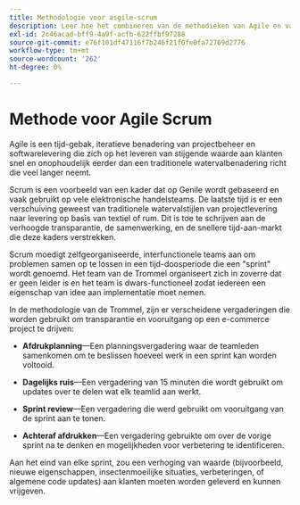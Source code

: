 ```yaml
---
title: Methodologie voor asgile-scrum
description: Leer hoe het combineren van de methodieken van Agile en van de Trommel uw e-commerce project kan helpen versnellen.
exl-id: 2c46acad-bff9-4a9f-acfb-622ffbf97288
source-git-commit: e76f101df47116f7b246f21f0fe0fa72769d2776
workflow-type: tm+mt
source-wordcount: '262'
ht-degree: 0%

---
```


# Methode voor Agile Scrum

Agile is een tijd-gebak, iteratieve benadering van projectbeheer en softwarelevering die zich op het leveren van stijgende waarde aan klanten snel en onophoudelijk eerder dan een traditionele watervalbenadering richt die veel langer neemt.

Scrum is een voorbeeld van een kader dat op Genile wordt gebaseerd en vaak gebruikt op vele elektronische handelsteams. De laatste tijd is er een verschuiving geweest van traditionele watervalstijlen van projectlevering naar levering op basis van textiel of rum. Dit is toe te schrijven aan de verhoogde transparantie, de samenwerking, en de snellere tijd-aan-markt die deze kaders verstrekken.

Scrum moedigt zelfgeorganiseerde, interfunctionele teams aan om problemen samen op te lossen in een tijd-doosperiode die een &quot;sprint&quot; wordt genoemd. Het team van de Trommel organiseert zich in zoverre dat er geen leider is en het team is dwars-functioneel zodat iedereen een eigenschap van idee aan implementatie moet nemen.

In de methodologie van de Trommel, zijn er verscheidene vergaderingen die worden gebruikt om transparantie en vooruitgang op een e-commerce project te drijven:

- **Afdrukplanning**—Een planningsvergadering waar de teamleden samenkomen om te beslissen hoeveel werk in een sprint kan worden voltooid.

- **Dagelijks ruis**—Een vergadering van 15 minuten die wordt gebruikt om updates over te delen wat elk teamlid aan werkt.

- **Sprint review**—Een vergadering die werd gebruikt om vooruitgang van de sprint aan te tonen.

- **Achteraf afdrukken**—Een vergadering gebruikte om over de vorige sprint na te denken en mogelijkheden voor verbetering te identificeren.

Aan het eind van elke sprint, zou een verhoging van waarde (bijvoorbeeld, nieuwe eigenschappen, insectenmoeilijke situaties, verbeteringen, of algemene code updates) aan klanten moeten worden geleverd en kunnen vrijgeven.
